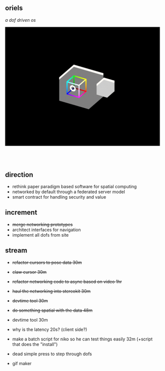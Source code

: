 ## oriels 
*a dof driven os*  

<img src='oriel.gif'>
<https://dofdev.org>

<br/>  <br/>  


## direction
- rethink paper paradigm based software for spatial computing
- networked by default through a federated server model
- smart contract for handling security and value

## increment
- ~~merge networking prototypes~~
- architect interfaces for navigation
- implement all dofs from site

## stream
- ~~refactor cursors to pose data 30m~~
- ~~claw cursor 30m~~
- ~~refactor networking code to async based on video 1hr~~
- ~~haul the networking into stereokit 30m~~
- ~~devtime tool 30m~~
- ~~do something spatial with the data 48m~~
- devtime tool 30m

- why is the latency 20s? (client side?)
- make a batch script for niko so he can test things easily 32m (+script that does the "install")

- dead simple press to step through dofs
- gif maker